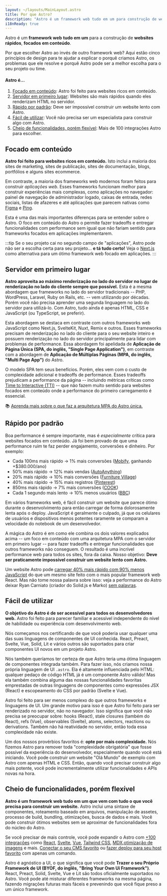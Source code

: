 ```yaml
---
layout: ~/layouts/MainLayout.astro
title: Por que Astro?
description: "Astro é um framework web tudo em um para construção de websites rápidos, centrados em conteúdo. Aprenda mais."
i18nReady: true
---
```


Astro é um **framework web** **tudo em um** para a construção de **websites rápidos**, **focados em conteúdo**.

Por que escolher Astro ao invés de outro framework web? Aqui estão cinco princípios de design para te ajudar a explicar o porquê criamos Astro, os problemas que ele resolve e porquê Astro pode ser a melhor escolha para o seu projeto ou time.

#### Astro é...

1. [Focado em conteúdo](#focado-em-conteúdo): Astro foi feito para websites ricos em conteúdo.
2. [Servidor em primeiro lugar](#servidor-em-primeiro-lugar): Websites são mais rápidos quando eles renderizam HTML no servidor.
3. [Rápido por padrão](#rápido-por-padrão): Deve ser impossível construir um website lento com Astro.
4. [Fácil de utilizar](#fácil-de-utilizar): Você não precisa ser um especialista para construir algo com Astro.
5. [Cheio de funcionalidades, porém flexível](#cheio-de-funcionalidades-porém-flexível): Mais de 100 integrações Astro para escolher.

## Focado em conteúdo

**Astro foi feito para websites ricos em conteúdo.** Isto inclui a maioria dos sites de marketing, sites de publicação, sites de documentação, blogs, portfólios e alguns sites ecommerce.

Em contraste, a maioria dos frameworks web modernos foram feitos para construir *aplicações web*. Esses frameworks funcionam melhor para construir experiências mais complexas, como aplicações no navegador: painel de navegação de administrador logado, caixas de entrada, redes sociais, listas de afazeres e até aplicações que parecem nativas como [Figma](https://figma.com/) e [Ping](https://ping.gg/).

Esta é uma das mais importantes diferenças para se entender sobre o Astro. O foco em conteúdo do Astro o permite fazer tradeoffs e entregar funcionalidades com performance sem igual que não fariam sentido para frameworks focados em aplicações implementarem.

:::tip
Se o seu projeto cai no segundo campo de "aplicações", Astro pode não ser a escolha certa para seu projeto... **e tá tudo certo!** Veja o [Next.js](https://nextjs.org/) como alternativa para um ótimo framework web focado em aplicações.
:::

## Servidor em primeiro lugar

**Astro aproveita ao máximo renderização no lado do servidor no lugar de renderização no lado do cliente sempre que possível.** Esta é a mesma abordagem que frameworks no lado do servidor tradicionais -- PHP, WordPress, Laravel, Ruby on Rails, etc. -- vem utilizando por décadas. Porém você não precisa aprender uma segunda linguagem no lado do servidor para utilizá-lo. Com Astro, tudo ainda é apenas HTML, CSS e JavaScript (ou TypeScript, se preferir).

Esta abordagem se destaca em contraste com outros frameworks web JavaScript como Next.js, SvelteKit, Nuxt, Remix e outros. Esses frameworks precisam de renderização no lado do cliente para o seu website inteiro e possuem renderização no lado do servidor principalmente para lidar com problemas de performance. Essa abordagem foi apelidada de **Aplicação de Página Única (SPA, do inglês, "Single Page Application")**, em contraste com a abordagem de **Aplicação de Múltiplas Páginas (MPA, do inglês, "Multi Page App")** do Astro.

O modelo SPA tem seus benefícios. Porém, eles vem com o custo de complexidade adicional e tradeoffs de performance. Esses tradeoffs prejudicam a performance da página -- incluindo métricas críticas como [Time to Interactive (TTI)](https://web.dev/interactive/) -- que não fazem muito sentido para websites focados em conteúdo onde a performance do primeiro carregamento é essencial.

📚 [Aprenda mais sobre o que faz a arquitetura MPA do Astro única.](/pt-br/concepts/mpa-vs-spa/)


## Rápido por padrão

Boa performance é sempre importante, mas é *especialmente* crítica para websites focados em conteúdo. Já foi bem provado de que uma performance ruim te faz perder engajamento, conversões e dinheiro. Por exemplo:

- Cada 100ms mais rápido → 1% mais conversões ([Mobify](https://web.dev/why-speed-matters/), ganhando +$380.000/ano)
- 50% mais rápido → 12% mais vendas ([AutoAnything](https://www.digitalcommerce360.com/2010/08/19/web-accelerator-revs-conversion-and-sales-autoanything/))
- 20% mais rápido → 10% mais conversões ([Furniture Village](https://www.thinkwithgoogle.com/intl/en-gb/marketing-strategies/app-and-mobile/furniture-village-and-greenlight-slash-page-load-times-boosting-user-experience/))
- 40% mais rápido → 15% mais registros ([Pinterest](https://medium.com/pinterest-engineering/driving-user-growth-with-performance-improvements-cfc50dafadd7))
- 850ms mais rápido → 7% mais conversões ([COOK](https://web.dev/why-speed-matters/))
- Cada 1 segundo mais lento → 10% menos usuários ([BBC](https://www.creativebloq.com/features/how-the-bbc-builds-websites-that-scale))

Em vários frameworks web, é fácil construir um website que parece ótimo durante o desenvolvimento para então carregar de forma dolorosamente lenta após o deploy. JavaScript é geralmente o culpado, já que os celulares de usuários e dispositivos menos potentes raramente se comparam a velocidade do notebook de um desenvolvedor.

A mágica do Astro é em como ele combina os dois valores explicados acima -- um foco em conteúdo com uma arquitetura MPA com o servidor em primeiro lugar -- para fazer tradeoffs e entregar funcionalidades que outros frameworks não conseguem. O resultado é uma incrível performance web para todos os sites, fora da caixa. Nosso objetivo: **Deve ser praticamente impossível construir um website lento com Astro.**

Um website Astro pode [carregar 40% mais rápido com 90% menos JavaScript](https://twitter.com/t3dotgg/status/1437195415439360003) do que um mesmo site feito com o mais popular framework web React. Mas não tome nossa palavra sobre isso: veja a performance do Astro deixar Ryan Carniato (criador do Solid.js e Marko) [sem palavras](https://youtu.be/2ZEMb_H-LYE?t=8163).

## Fácil de utilizar

**O objetivo do Astro é de ser acessível para todos os desenvolvedores web.** Astro foi feito para parecer familiar e acessível independente do nível de habilidade ou experiência com desenvolvimento web.

Nós começamos nos certificando de que você poderia usar qualquer uma das suas linguagens de componentes de UI conhecida. React, Preact, Svelte, Vue, Solid, Lit e vários outros são suportados para criar componentes UI novos em um projeto Astro.

Nós também queríamos ter certeza de que Astro teria uma ótima linguagem de componentes integrada também. Para fazer isso, nós criamos nossa própria linguagem de UI `.astro`. Ela é altamente influenciada pelo HTML: qualquer pedaço de código HTML já é um componente Astro válido! Mas ela também combina alguma das nossas funcionalidades favoritas emprestadas de outras linguagens de componentes como expressões JSX (React) e escopeamento do CSS por padrão (Svelte e Vue).

Astro foi feito para ser menos complexo do que outros frameworks e linguagens de UI. Um grande motivo para isso é que Astro foi feito para ser renderizado no servidor, não no navegador. Isso significa que você não precisa se preocupar sobre: hooks (React), stale closures (também do React), refs (Vue), observables (Svelte), atoms, selectors, reactions ou derivations. Também não há reatividade no servidor, então toda essa complexidade não existe.

Um dos nossos provérbios favoritos é: **opte por mais complexidade.** Nós fizemos Astro para remover toda "complexidade obrigatória" que fosse possível da experiência do desenvolvedor, especialmente quando você está iniciando. Você pode construir um website "Olá Mundo" de exemplo com Astro com apenas HTML e CSS. Então, quando você precisar construir algo mais potente, você pode incrementalmente  utilizar funcionalidades e APIs novas na hora. 


## Cheio de funcionalidades, porém flexível

**Astro é um framework web tudo em um que vem com tudo o que você precisa para construir um website.** Astro inclui uma sintaxe de componentes, roteamento baseado em arquivos, manipulação de assetes, processo de build, bundling, otimizações, busca de dados e mais. Você pode construir ótimos websites sem se aproximar de funcionalidades fora do núcleo do Astro.

Se você precisar de mais controle, você pode expandir o Astro com [+100 integrações](https://astro.build/integrations/) como [React](https://www.npmjs.com/package/@astrojs/react), [Svelte](https://www.npmjs.com/package/@astrojs/svelte), [Vue](https://www.npmjs.com/package/@astrojs/vue), [Tailwind CSS](https://www.npmjs.com/package/@astrojs/tailwind), [MDX](https://www.npmjs.com/package/@astrojs/mdx),[otimização de imagens](https://www.npmjs.com/package/@astrojs/images) e mais. [Conectar o seu CMS favorito](https://astro.build/integrations/) ou [fazer deploy para seu host favorito](/pt-br/guides/deploy/) com apenas um comando.

Astro é agnóstico a UI, o que significa que você pode **Trazer o seu Próprio Framework de UI (BYOF, do inglês, "Bring Your Own Ui Framework")**. React, Preact, Solid, Svelte, Vue e Lit são todos oficialmente suportados no Astro. Você pode até misturar diferentes frameworks na mesma página, fazendo migrações futuras mais fáceis e prevenindo que você fique preso a um único framework.
